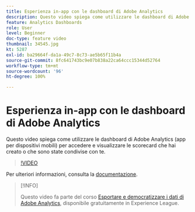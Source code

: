 ```yaml
---
title: Esperienza in-app con le dashboard di Adobe Analytics
description: Questo video spiega come utilizzare le dashboard di Adobe Analytics (app per dispositivi mobili) per accedere e visualizzare le scorecard che hai creato o che sono state condivise con te.
feature: Analytics Dashboards
role: User
level: Beginner
doc-type: feature video
thumbnail: 34545.jpg
kt: 5287
exl-id: ba29664f-da1a-49c7-8c73-ae5b65f11b4a
source-git-commit: 8fc641743bc9e07b838a22ca64ccc15344d52764
workflow-type: tm+mt
source-wordcount: '96'
ht-degree: 100%

---
```


# Esperienza in-app con le dashboard di Adobe Analytics

Questo video spiega come utilizzare le dashboard di Adobe Analytics (app per dispositivi mobili) per accedere e visualizzare le scorecard che hai creato o che sono state condivise con te.

>[!VIDEO](https://video.tv.adobe.com/v/34545/?quality=12&learn=on)

Per ulteriori informazioni, consulta la [documentazione](https://experienceleague.adobe.com/docs/analytics/analyze/mobapp/home.html?lang=it).

>[!INFO]
>
> Questo video fa parte del corso [Esportare e democratizzare i dati di Adobe Analytics](https://experienceleague.adobe.com/?recommended=Analytics-A-1-2022.1.administration&amp;lang=it ), disponibile gratuitamente in Experience League.